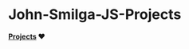 # John-Smilga-JS-Projects

**<a href="https://kalki2706.github.io/John-Smilga-JS-Projects/" target="\_blank" rel="noopener noreferrer">Projects</a> :heart:**
